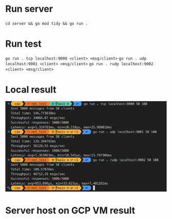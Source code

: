 # Run server
`cd server && go mod tidy && go run .`

# Run test 
`go run . tcp localhost:9000 <client> <msg/client>`
`go run . udp localhost:9001 <client> <msg/client>`
`go run . rudp localhost:9002 <client> <msg/client>`

# Local result
![alt text](image.png)

# Server host on GCP VM result
